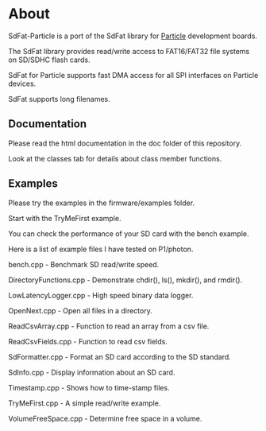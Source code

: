 About
===
SdFat-Particle is a port of the SdFat library for [Particle](https://www.particle.io/) development boards.

The SdFat library provides read/write access to FAT16/FAT32 file systems on SD/SDHC flash cards.

SdFat for Particle supports fast DMA access for all SPI interfaces on Particle devices.

SdFat supports long filenames.


## Documentation

Please read the html documentation in the doc folder of this repository.

Look at the classes tab for details about class member functions.


## Examples

Please try the examples in the firmware/examples folder.

Start with the TryMeFirst example.

You can check the performance of your SD card with the bench example.

Here is a list of example files I have tested on P1/photon.

bench.cpp - Benchmark SD read/write speed.

DirectoryFunctions.cpp - Demonstrate chdir(), ls(), mkdir(), and  rmdir().

LowLatencyLogger.cpp - High speed binary data logger.

OpenNext.cpp - Open all files in a directory.

ReadCsvArray.cpp - Function to read an array from a csv file.

ReadCsvFields.cpp - Function to read csv fields.

SdFormatter.cpp - Format an SD card according to the SD standard.

SdInfo.cpp - Display information about an SD card.

Timestamp.cpp - Shows how to time-stamp files.

TryMeFirst.cpp - A simple read/write example.

VolumeFreeSpace.cpp - Determine free space in a volume.

